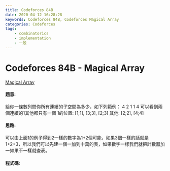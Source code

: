 ```yaml
---
title: Codeforces 84B
date: 2020-04-12 16:28:28
keywords: Codeforces 84B, Codeforces Magical Array
categories: Codeforces
tags:
    - combinatorics
    - implementation
    - 一般
---
```

# Codeforces 84B - Magical Array
[Magical Array](https://codeforces.com/contest/84/problem/B)


#### 題意:
給你一條數列問你所有連續的子空間為多少，如下列範例：
4
2 1 1 4
可以看到兩個連續的1其他都只有一個
1的位置: [1;1], [3;3], [2;3]
其他: [2;2], [4;4]
<!-- more -->
#### 思路:
可以由上面1的例子得到2一樣的數字為1+2個可能，如果3個一樣的話就是1+2+3，所以我們可以先建一個一加到十萬的表，如果數字一樣我們就把計數器加一如果不一樣就查表。

#### 程式碼:
<script src="https://gist.github.com/Daviswww/e9f132ec324b04cf79d2285e8ff962a3.js"></script>